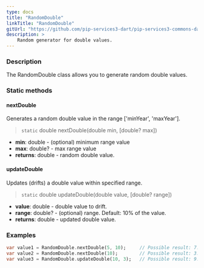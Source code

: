 ```yaml
---
type: docs
title: "RandomDouble"
linkTitle: "RandomDouble"
gitUrl: "https://github.com/pip-services3-dart/pip-services3-commons-dart"
description: >
    Random generator for double values.
---
```


### Description

The RandomDouble class allows you to generate random double values.

### Static methods

#### nextDouble
Generates a random double value in the range ['minYear', 'maxYear']. 

> `static` double nextDouble(double min, [double? max])

- **min**: double - (optional) minimum range value
- **max**: double? - max range value
- **returns**: double - random double value.

#### updateDouble
Updates (drifts) a double value within specified range.

> `static` double updateDouble(double value, [double? range])

- **value**: double - double value to drift.
- **range**: double? - (optional) range. Default: 10% of the value.
- **returns**: double - updated double value.

### Examples

```dart
var value1 = RandomDouble.nextDouble(5, 10);     // Possible result: 7.3
var value2 = RandomDouble.nextDouble(10);        // Possible result: 3.7
var value3 = RandomDouble.updateDouble(10, 3);   // Possible result: 9.2

```
